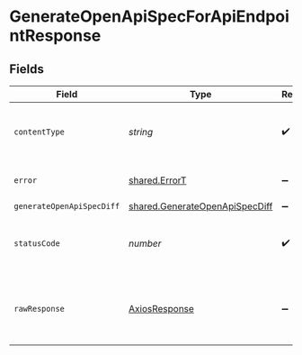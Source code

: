 # GenerateOpenApiSpecForApiEndpointResponse


## Fields

| Field                                                                            | Type                                                                             | Required                                                                         | Description                                                                      |
| -------------------------------------------------------------------------------- | -------------------------------------------------------------------------------- | -------------------------------------------------------------------------------- | -------------------------------------------------------------------------------- |
| `contentType`                                                                    | *string*                                                                         | :heavy_check_mark:                                                               | HTTP response content type for this operation                                    |
| `error`                                                                          | [shared.ErrorT](../../models/shared/errort.md)                                   | :heavy_minus_sign:                                                               | Default error response                                                           |
| `generateOpenApiSpecDiff`                                                        | [shared.GenerateOpenApiSpecDiff](../../models/shared/generateopenapispecdiff.md) | :heavy_minus_sign:                                                               | OK                                                                               |
| `statusCode`                                                                     | *number*                                                                         | :heavy_check_mark:                                                               | HTTP response status code for this operation                                     |
| `rawResponse`                                                                    | [AxiosResponse](https://axios-http.com/docs/res_schema)                          | :heavy_minus_sign:                                                               | Raw HTTP response; suitable for custom response parsing                          |